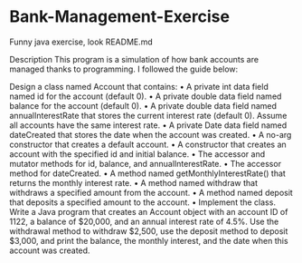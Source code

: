# Bank-Management-Exercise
Funny java exercise, look README.md

Description
This program is a simulation of how bank accounts are managed thanks to programming.
I followed the guide below:

Design a class named Account that contains:
• A private int data field named id for the account (default 0).
• A private double data field named balance for the account (default 0).
• A private double data field named annualInterestRate that stores the current interest
rate (default 0). Assume all accounts have the same interest rate.
• A private Date data field named dateCreated that stores the date when the account
was created.
• A no-arg constructor that creates a default account.
• A constructor that creates an account with the specified id and initial balance.
• The accessor and mutator methods for id, balance, and annualInterestRate.
• The accessor method for dateCreated.
• A method named getMonthlyInterestRate() that returns the monthly interest rate.
• A method named withdraw that withdraws a specified amount from the account.
• A method named deposit that deposits a specified amount to the account.
• Implement the class. Write a Java program that creates an Account object with an
account ID of 1122, a balance of $20,000, and an annual interest rate of 4.5%. Use the
withdrawal method to withdraw $2,500, use the deposit method to deposit $3,000, and
print the balance, the monthly interest, and the date when this account was created.
